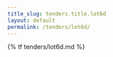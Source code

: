```yaml
---
title_slug: tenders.title.lot6d
layout: default
permalink: /tenders/lot6d/
---
```


{% tf tenders/lot6d.md %}
